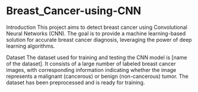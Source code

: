# Breast_Cancer-using-CNN
  
  
Introduction
This project aims to detect breast cancer using Convolutional Neural Networks (CNN). The goal is to provide a machine learning-based solution for accurate breast cancer diagnosis, leveraging the power of deep learning algorithms.

Dataset
The dataset used for training and testing the CNN model is [name of the dataset]. It consists of a large number of labeled breast cancer images, with corresponding information indicating whether the image represents a malignant (cancerous) or benign (non-cancerous) tumor. The dataset has been preprocessed and is ready for training.
